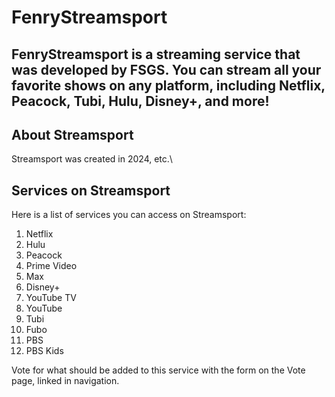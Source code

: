 # FenryStreamsport

FenryStreamsport is a streaming service that was developed by FSGS. You can stream all your favorite shows on any platform, including Netflix, Peacock, Tubi, Hulu, Disney+, and more!
--------------------------------------------------------------------------------------------------------------------------------------------------------------------------
## About Streamsport
Streamsport was created in 2024, etc.\

## Services on Streamsport
Here is a list of services you can access on Streamsport:

1. Netflix
2. Hulu
3. Peacock
4. Prime Video
5. Max
6. Disney+
7. YouTube TV
8. YouTube
9. Tubi
10. Fubo
11. PBS
12. PBS Kids

Vote for what should be added to this service with the form on the Vote page, linked in navigation.
